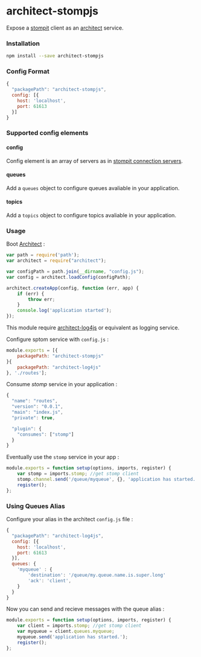 architect-stompjs
=================

Expose a [stompit](https://www.npmjs.com/package/stompit) client as an [architect](https://www.npmjs.com/package/architect) service.

### Installation

```sh
npm install --save architect-stompjs
```

### Config Format

```js
{
  "packagePath": "architect-stompjs",
  config: [{
    host: 'localhost',
    port: 61613
  }]
}
```

### Supported config elements

#### config 

Config element is an array of servers as in [stompit connection servers](http://gdaws.github.io/node-stomp/api/connect-failover/).

#### queues

Add a `queues` object to configure queues avaliable in your application.

#### topics

Add a `topics` object to configure topics avaliable in your application.

### Usage

Boot [Architect](https://github.com/c9/architect) :

```js
var path = require('path');
var architect = require("architect");

var configPath = path.join(__dirname, "config.js");
var config = architect.loadConfig(configPath);

architect.createApp(config, function (err, app) {
    if (err) {
        throw err;
    }
    console.log('application started');
});
```

This module require [architect-log4js](https://github.com/bimedia-fr/architect-log4js) or equivalent as logging service.

Configure sptom service with `config.js` :

```js
module.exports = [{
    packagePath: "architect-stompjs"
}{
    packagePath: "architect-log4js"
}, './routes'];
```

Consume *stomp* service in your application :

```js
{
  "name": "routes",
  "version": "0.0.1",
  "main": "index.js",
  "private": true,

  "plugin": {
    "consumes": ["stomp"]
  }
}
```

Eventually use the `stomp` service in your app :

```js
module.exports = function setup(options, imports, register) {
    var stomp = imports.stomp; //get stomp client
    stomp.channel.send('/queue/myqueue', {}, 'application has started.');
    register();
};
```

### Using Queues Alias

Configure your alias in the architect `config.js` file :

```js
{
  "packagePath": "architect-log4js",
  config: [{
    host: 'localhost',
    port: 61613
  }],
  queues: {
    'myqueue' : {
        'destination': '/queue/my.queue.name.is.super.long'
        'ack': 'client',
    }
  }
}
```

Now you can send and recieve messages with the queue alias :

```js
module.exports = function setup(options, imports, register) {
    var client = imports.stomp; //get stomp client
    var myqueue = client.queues.myqueue;
    myqueue.send('application has started.');
    register();
};
```
